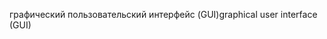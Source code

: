 <span data-ttu-id="0a722-101">графический пользовательский интерфейс (GUI)</span><span class="sxs-lookup"><span data-stu-id="0a722-101">graphical user interface (GUI)</span></span>